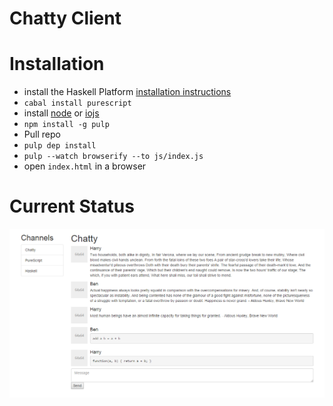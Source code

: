 # Chatty Client

# Installation

- install the Haskell Platform [installation instructions](https://github.com/bitemyapp/learnhaskell#getting-set-up)
- `cabal install purescript`
- install [node](https://nodejs.org/) or [iojs](https://iojs.org/en/index.html)
- `npm install -g pulp`
- Pull repo
- `pulp dep install`
- `pulp --watch browserify --to js/index.js`
- open `index.html` in a browser

# Current Status

![Chatty 18.05.2015](https://raw.githubusercontent.com/archaeron/chatty-web-client-halogen/master/screenshots/chatty18052015.PNG)
